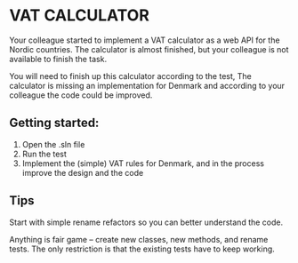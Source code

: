 # VAT CALCULATOR 
Your colleague started to implement a VAT calculator as a web API for the Nordic countries. The calculator is almost finished, but your colleague is not available to finish the task.

You will need to finish up this calculator according to the test, The calculator is missing an implementation for Denmark and according to your colleague the code could be improved.  

## Getting started:
1. Open the .sln file
2. Run the test
3. Implement the (simple) VAT rules for Denmark, and in the process improve the design and the code

## Tips

Start with simple rename refactors so you can better understand the code.

Anything is fair game – create new classes, new methods, and rename tests. The only restriction is that the existing tests have to keep working.